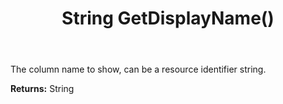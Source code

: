 ﻿---
uid: crmscript_ref_NSArchiveColumnInfo_GetDisplayName
title: String GetDisplayName()
intellisense: NSArchiveColumnInfo.GetDisplayName
keywords: NSArchiveColumnInfo, GetDisplayName
so.topic: reference
---

The column name to show, can be a resource identifier string.

**Returns:** String


